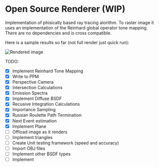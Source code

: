 # Open Source Renderer (WIP)
Implementation of phisically based ray tracing alorithm. To raster image it uses an implementation
of the Reinhard global operator tone mapping. There are no dependencies and is cross compatible.

Here is a sample results so far (not full render just quick run):

![Rendered image](https://i.ibb.co/Gnwxq4Y/render.jpg)

TODO:
 - [X] Implement Reinhard Tone Mapping
 - [X] Write to PPM
 - [X] Perspective Camera
 - [X] Intersection Calculations
 - [X] Emission Spectra
 - [X] Implement Diffuse BSDF
 - [X] Recusive Integration Calculations
 - [X] Importance Sampling
 - [X] Russian Roulette Path Termination
 - [X] Next Event estimation
 - [X] Implement Plane
 - [ ] Offload image as it renders
 - [ ] Implement triangles
 - [ ] Create Unit testing framework (speed and accuracy)
 - [ ] Import OBJ files
 - [ ] Implement other BSDF types
 - [ ] Implement
